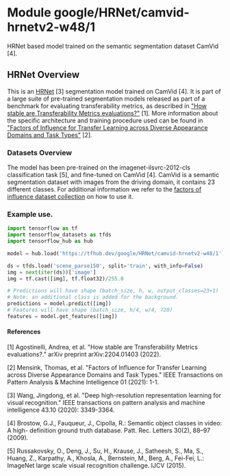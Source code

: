 # Module google/HRNet/camvid-hrnetv2-w48/1

HRNet based model trained on the semantic segmentation dataset CamVid [4].

<!-- asset-path: internal -->
<!-- task: image-segmentation -->
<!-- fine-tunable: false -->
<!-- format: saved_model_2 -->
<!-- colab: https://colab.research.google.com/github/tensorflow/docs/blob/master/site/en/hub/tutorials/hrnet_semantic_segmentation.ipynb -->
<!-- network-architecture: hrnet-v2-w48 -->
<!-- dataset: camvid -->


## HRNet Overview

This is an [HRNet](https://arxiv.org/abs/2204.01403) [3] segmentation model trained on CamVid [4]. It is part of a large suite of pre-trained segmentation models released as part of a benchmark for evaluating transferability metrics, as described in ["How stable are Transferability Metrics evaluations?"](https://arxiv.org/abs/2204.01403) [1]. More information about the specific architecture and training procedure used can be found in ["Factors of Influence for Transfer Learning across Diverse Appearance Domains and Task Types"](https://arxiv.org/abs/2103.13318) [2].

### Datasets Overview

The model has been pre-trained on the imagenet-ilsvrc-2012-cls classification task [5], and fine-tuned on CamVid [4]. CamVid is a semantic segmentation dataset with images from the driving domain, it contains 23 different classes. For additional information we refer to the [factors of influence dataset collection](https://github.com/google-research/google-research/tree/master/factors_of_influence) on how to use it.


### Example use.

```python 
import tensorflow as tf
import tensorflow_datasets as tfds
import tensorflow_hub as hub

model = hub.load('https://tfhub.dev/google/HRNet/camvid-hrnetv2-w48/1')

ds = tfds.load('scene_parse150', split='train', with_info=False)
img = next(iter(ds))['image']
img = tf.cast([img], tf.float32)/255.0

# Predictions will have shape (batch_size, h, w, output_classes=23+1)
# Note: an additional class is added for the background.
predictions = model.predict([img])
# Features will have shape (batch_size, h/4, w/4, 720)
features = model.get_features([img])
```

#### References

[1] Agostinelli, Andrea, et al. "How stable are Transferability Metrics evaluations?." arXiv preprint arXiv:2204.01403 (2022).

[2] Mensink, Thomas, et al. "Factors of Influence for Transfer Learning across Diverse Appearance Domains and Task Types." IEEE Transactions on Pattern Analysis & Machine Intelligence 01 (2021): 1-1.

[3] Wang, Jingdong, et al. "Deep high-resolution representation learning for visual recognition." IEEE transactions on pattern analysis and machine intelligence 43.10 (2020): 3349-3364.

[4] Brostow, G.J., Fauqueur, J., Cipolla, R.: Semantic object classes in video: A high-
definition ground truth database. Patt. Rec. Letters 30(2), 88–97 (2009).

[5] Russakovsky, O., Deng, J., Su, H., Krause, J., Satheesh, S., Ma, S., Huang, Z.,
Karpathy, A., Khosla, A., Bernstein, M., Berg, A., Fei-Fei, L.: ImageNet large
scale visual recognition challenge. IJCV (2015).
